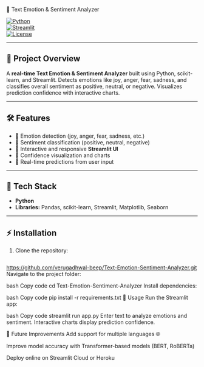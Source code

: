 💬 Text Emotion & Sentiment Analyzer

[![Python](https://img.shields.io/badge/Python-3.11-blue?logo=python&logoColor=white)](https://www.python.org/)  
[![Streamlit](https://img.shields.io/badge/Streamlit-1.29-orange?logo=streamlit&logoColor=white)](https://streamlit.io/)  
[![License](https://img.shields.io/badge/License-MIT-green)](LICENSE)

---

## 🌟 Project Overview
A **real-time Text Emotion & Sentiment Analyzer** built using Python, scikit-learn, and Streamlit. Detects emotions like joy, anger, fear, sadness, and classifies overall sentiment as positive, neutral, or negative. Visualizes prediction confidence with interactive charts.

---

## 🛠 Features
- 🔹 Emotion detection (joy, anger, fear, sadness, etc.)  
- 🔹 Sentiment classification (positive, neutral, negative)  
- 🔹 Interactive and responsive **Streamlit UI**  
- 🔹 Confidence visualization and charts  
- 🔹 Real-time predictions from user input  

---

## 🧰 Tech Stack
- **Python**  
- **Libraries:** Pandas, scikit-learn, Streamlit, Matplotlib, Seaborn  

---

## ⚡ Installation
1. Clone the repository:  
   ```bash
  https://github.com/verugadhwal-beep/Text-Emotion-Sentiment-Analyzer.git
Navigate to the project folder:

bash
Copy code
cd Text-Emotion-Sentiment-Analyzer
Install dependencies:

bash
Copy code
pip install -r requirements.txt
🚀 Usage
Run the Streamlit app:

bash
Copy code
streamlit run app.py
Enter text to analyze emotions and sentiment. Interactive charts display prediction confidence.

🔮 Future Improvements
Add support for multiple languages 🌐

Improve model accuracy with Transformer-based models (BERT, RoBERTa)

Deploy online on Streamlit Cloud or Heroku
